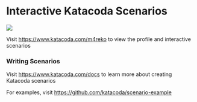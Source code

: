 # Interactive Katacoda Scenarios

[![](http://shields.katacoda.com/katacoda/m4reko/count.svg)](https://www.katacoda.com/m4reko "Get your profile on Katacoda.com")

Visit https://www.katacoda.com/m4reko to view the profile and interactive scenarios

### Writing Scenarios
Visit https://www.katacoda.com/docs to learn more about creating Katacoda scenarios

For examples, visit https://github.com/katacoda/scenario-example
